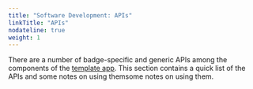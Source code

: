 ```yaml
---
title: "Software Development: APIs"
linkTitle: "APIs"
nodateline: true
weight: 1
---
```



There are a number of badge-specific and generic APIs among the components of the [template app](https://github.com/badgeteam/mch2022-template-app).
This section contains a quick list of the APIs and some notes on using themsome notes on using them.
